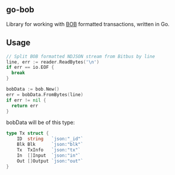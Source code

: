 ## go-bob

Library for working with [BOB](https://) formatted transactions, written in Go.

## Usage

```go
// Split BOB formatted NDJSON stream from Bitbus by line
line, err := reader.ReadBytes('\n')
if err == io.EOF {
  break
}

bobData := bob.New()
err = bobData.FromBytes(line)
if err != nil {
  return err
}

```

bobData will be of this type:

```go
type Tx struct {
	ID  string   `json:"_id"`
	Blk Blk      `json:"blk"`
	Tx  TxInfo   `json:"tx"`
	In  []Input  `json:"in"`
	Out []Output `json:"out"`
}
```
